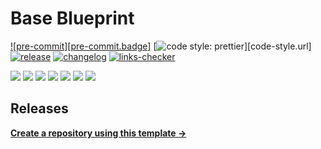 # Base Blueprint

[![pre-commit][pre-commit.badge]][pre-commit.url]
[![code style: prettier][code-style.badge]][code-style.url]
[![release][badge-release]][url-release]
[![changelog][badge-changelog]][url-changelog]
[![links-checker][badge-links-checker]][url-links-checker]

![](https://img.shields.io/github/commit-activity/m/accelerator-blueprints/base-blueprint)
![](https://img.shields.io/github/contributors/accelerator-blueprints/base-blueprint)
![](https://img.shields.io/github/last-commit/accelerator-blueprints/base-blueprint)
![](https://img.shields.io/github/issues/accelerator-blueprints/base-blueprint)
[![](https://img.shields.io/github/languages/code-size/accelerator-blueprints/base-blueprint)](https://github.com/accelerator-blueprints/base-blueprint)
[![](https://img.shields.io/github/repo-size/accelerator-blueprints/base-blueprint)](https://github.com/accelerator-blueprints/base-blueprint)
![](https://img.shields.io/github/languages/top/accelerator-blueprints/base-blueprint?color=green&logo=markdown&logoColor=blue)

## Releases

[**Create a repository using this template →**][template.generate]

<!-- resources -->
[template.generate]: https://github.com/accelerator-blueprints/base-blueprint/generate
[pre-commit.url]: https://github.com/pre-commit/pre-commit
[code-style.badge]: https://img.shields.io/badge/code_style-prettier-ff69b4.svg?style=flat-square
[base-url]: https://ivankatliarchuk.github.io/knowledge-base
[badge-release]: https://github.com/accelerator-blueprints/base-blueprint/actions/workflows/release.draft.yml/badge.sv
[url-release]: https://github.com/accelerator-blueprints/base-blueprint/actions/workflows/release.draft.yml
[badge-changelog]: https://github.com/accelerator-blueprints/base-blueprint/workflows/changelog/badge.svg
[url-changelog]: https://github.com/accelerator-blueprints/base-blueprint/actions/workflows/changelog.yml
[badge-links-checker]: https://github.com/accelerator-blueprints/base-blueprint/workflows/check-markdown-links/badge.svg
[url-links-checker]: https://github.com/accelerator-blueprints/base-blueprint/actions/workflows/markdown-links-checker.yml
